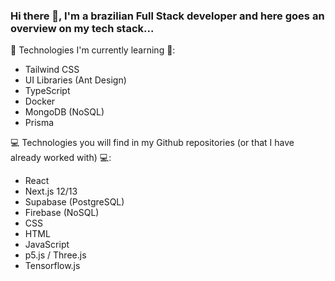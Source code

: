 ### Hi there 👋, I'm a brazilian Full Stack developer and here goes an overview on my tech stack...

📖 Technologies I'm currently learning 📖:
   - Tailwind CSS
   - UI Libraries (Ant Design)
   - TypeScript
   - Docker
   - MongoDB (NoSQL)
   - Prisma

💻 Technologies you will find in my Github repositories (or that I have already worked with) 💻:
   - React
   - Next.js 12/13
   - Supabase (PostgreSQL)
   - Firebase (NoSQL)
   - CSS
   - HTML
   - JavaScript
   - p5.js / Three.js
   - Tensorflow.js

<!--
**schaldach/schaldach** is a ✨ _special_ ✨ repository because its `README.md` (this file) appears on your GitHub profile.

Here are some ideas to get you started:

- 🔭 I’m currently working on ...
- 🌱 I’m currently learning ...
- 👯 I’m looking to collaborate on ...
- 🤔 I’m looking for help with ...
- 💬 Ask me about ...
- 📫 How to reach me: ...
- 😄 Pronouns: ...
- ⚡ Fun fact: ...
-->
